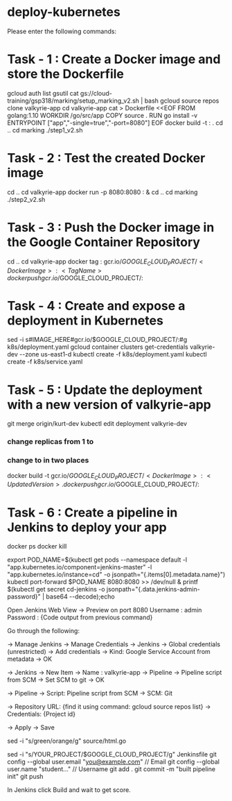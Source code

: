 # deploy-kubernetes

Please enter the following commands:

# Task - 1 : Create a Docker image and store the Dockerfile
gcloud auth list
gsutil cat gs://cloud-training/gsp318/marking/setup_marking_v2.sh | bash
gcloud source repos clone valkyrie-app
cd valkyrie-app
cat > Dockerfile <<EOF
FROM golang:1.10
WORKDIR /go/src/app
COPY source .
RUN go install -v
ENTRYPOINT ["app","-single=true","-port=8080"]
EOF
docker build -t <Docker Image>:<Tag Name> .
cd ..
cd marking
./step1_v2.sh

# Task - 2 : Test the created Docker image
cd ..
cd valkyrie-app
docker run -p 8080:8080 <Docker Image>:<Tag Name> &
cd ..
cd marking
./step2_v2.sh

# Task - 3 : Push the Docker image in the Google Container Repository
cd ..
cd valkyrie-app
docker tag <Docker Image>:<Tag Name> gcr.io/$GOOGLE_CLOUD_PROJECT/<Docker Image>:<Tag Name>
docker push gcr.io/$GOOGLE_CLOUD_PROJECT/<Docker Image>:<Tag Name>

# Task - 4 : Create and expose a deployment in Kubernetes
sed -i s#IMAGE_HERE#gcr.io/$GOOGLE_CLOUD_PROJECT/<Docker Image>:<Tag Name>#g k8s/deployment.yaml
gcloud container clusters get-credentials valkyrie-dev --zone us-east1-d
kubectl create -f k8s/deployment.yaml
kubectl create -f k8s/service.yaml

# Task - 5 : Update the deployment with a new version of valkyrie-app
git merge origin/kurt-dev
kubectl edit deployment valkyrie-dev
### change replicas from 1 to <Replicas Count>
### change <Tag Name> to <Updated Version> in two places
docker build -t gcr.io/$GOOGLE_CLOUD_PROJECT/<Docker Image>:<Updated Version> .
docker push gcr.io/$GOOGLE_CLOUD_PROJECT/<Docker Image>:<Updated Version>

# Task - 6 : Create a pipeline in Jenkins to deploy your app
docker ps
docker kill <take container_id from above command>

export POD_NAME=$(kubectl get pods --namespace default -l "app.kubernetes.io/component=jenkins-master" -l "app.kubernetes.io/instance=cd" -o jsonpath="{.items[0].metadata.name}")
kubectl port-forward $POD_NAME 8080:8080 >> /dev/null &
printf $(kubectl get secret cd-jenkins -o jsonpath="{.data.jenkins-admin-password}" | base64 --decode);echo

Open Jenkins Web View -> Preview on port 8080
   Username : admin
   Password : {Code output from previous command} 

Go through the following:

-> Manage Jenkins -> Manage Credentials -> Jenkins -> Global credentials (unrestricted) -> Add credentials -> Kind: Google Service Account from metadata -> OK

-> Jenkins -> New Item -> Name : valkyrie-app -> Pipeline -> Pipeline script from SCM -> Set SCM to git -> OK

-> Pipeline -> Script: Pipeline script from SCM -> SCM: Git

-> Repository URL: {find it using command: gcloud source repos list} -> Credentials: {Project id}

-> Apply -> Save

sed -i "s/green/orange/g" source/html.go

sed -i "s/YOUR_PROJECT/$GOOGLE_CLOUD_PROJECT/g" Jenkinsfile
git config --global user.email "you@example.com"              // Email
git config --global user.name "student..."                       // Username
git add .
git commit -m "built pipeline init"
git push

In Jenkins click Build and wait to get score.
